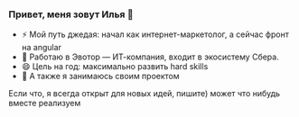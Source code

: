 ### Привет, меня зовут Илья 👋

- ⚡ Мой путь джедая: начал как интернет-маркетолог, а сейчас фронт на angular
- 🔭 Работаю в Эвотор — ИТ-компания, входит в экосистему Сбера.
- 😄 Цель на год: максимально развить hard skills
- 💬 А также я занимаюсь своим проектом

Если что, я всегда открыт для новых идей, пишите) может что нибудь вместе реализуем

<!--
**karpov2/karpov2** is a ✨ _special_ ✨ repository because its `README.md` (this file) appears on your GitHub profile.

Here are some ideas to get you started:

- 🔭 I’m currently working on ...
- 🌱 I’m currently learning ...
- 👯 I’m looking to collaborate on ...
- 🤔 I’m looking for help with ...
- 💬 Ask me about ...
- 📫 How to reach me: ...
- 😄 Pronouns: ...
- ⚡ Fun fact: ...
-->
